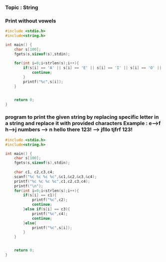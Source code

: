 ### Topic : String 


### Print without vowels
```C
#include <stdio.h>
#include<string.h>

int main() {
    char s[100];
    fgets(s,sizeof(s),stdin);
    
    for(int i=0;i<strlen(s);i++){
        if(s[i] == 'A' || s[i] == 'E' || s[i] == 'I' || s[i] == 'O' || s[i] == 'U'|| s[i] == 'a'|| s[i] == 'e'|| s[i] == 'i'|| s[i] == 'o'|| s[i] == 'u'){
            continue;
        }
        printf("%c",s[i]);
    }


    return 0;
}
```

### program to print the given string by replacing specific letter in a string and replace it with provided characters  Example : e-->f  h-->j  numbers --> n hello there 123! --> jfllo tjfrf 123!

```C
#include <stdio.h>
#include<string.h>

int main() {
    char s[100];
    fgets(s,sizeof(s),stdin);
    
    char c1, c2,c3,c4;
    scanf("%c %c %c %c",&c1,&c2,&c3,&c4);
    printf("%c %c %c %c",c1,c2,c3,c4);
    printf("\n");
    for(int i=0;i<strlen(s);i++){
        if(s[i] == c1){
            printf("%c",c2);
            continue;
        }else if(s[i] == c3){
            printf("%c",c4);
            continue;
        }else{
            printf("%c",s[i]);
        }
    }


    return 0;
}
```